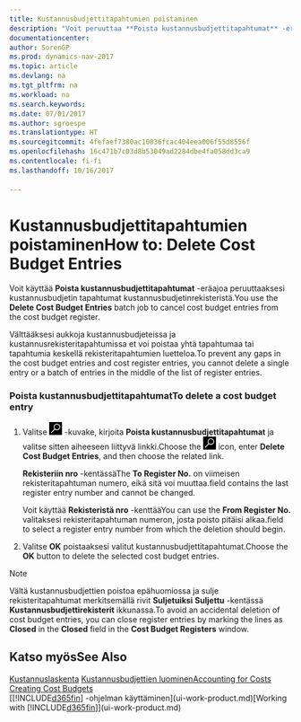 ```yaml
---
title: Kustannusbudjettitapahtumien poistaminen
description: "Voit peruuttaa **Poista kustannusbudjettitapahtumat** -eräajolla kustannusbudjetin tapahtumat kustannusbudjetinrekisteristä."
documentationcenter: 
author: SorenGP
ms.prod: dynamics-nav-2017
ms.topic: article
ms.devlang: na
ms.tgt_pltfrm: na
ms.workload: na
ms.search.keywords: 
ms.date: 07/01/2017
ms.author: sgroespe
ms.translationtype: HT
ms.sourcegitcommit: 4fefaef7380ac10836fcac404eea006f55d8556f
ms.openlocfilehash: 16c471b7c03d8b53049ad2284dbe4fa058dd3ca9
ms.contentlocale: fi-fi
ms.lasthandoff: 10/16/2017

---
```

# <a name="how-to-delete-cost-budget-entries"></a><span data-ttu-id="33882-103">Kustannusbudjettitapahtumien poistaminen</span><span class="sxs-lookup"><span data-stu-id="33882-103">How to: Delete Cost Budget Entries</span></span>
<span data-ttu-id="33882-104">Voit käyttää **Poista kustannusbudjettitapahtumat** -eräajoa peruuttaaksesi kustannusbudjetin tapahtumat kustannusbudjetinrekisteristä.</span><span class="sxs-lookup"><span data-stu-id="33882-104">You use the **Delete Cost Budget Entries** batch job to cancel cost budget entries from the cost budget register.</span></span>  

<span data-ttu-id="33882-105">Välttääksesi aukkoja kustannusbudjeteissa ja kustannusrekisteritapahtumissa et voi poistaa yhtä tapahtumaa tai tapahtumia keskellä rekisteritapahtumien luetteloa.</span><span class="sxs-lookup"><span data-stu-id="33882-105">To prevent any gaps in the cost budget entries and cost register entries, you cannot delete a single entry or a batch of entries in the middle of the list of register entries.</span></span>  

### <a name="to-delete-a-cost-budget-entry"></a><span data-ttu-id="33882-106">Poista kustannusbudjettitapahtumat</span><span class="sxs-lookup"><span data-stu-id="33882-106">To delete a cost budget entry</span></span>  

1.  <span data-ttu-id="33882-107">Valitse ![Etsi sivu tai raportti](media/ui-search/search_small.png "Etsi sivu tai raportti -kuvake") -kuvake, kirjoita **Poista kustannusbudjettitapahtumat** ja valitse sitten aiheeseen liittyvä linkki.</span><span class="sxs-lookup"><span data-stu-id="33882-107">Choose the ![Search for Page or Report](media/ui-search/search_small.png "Search for Page or Report icon") icon, enter **Delete Cost Budget Entries**, and then choose the related link.</span></span>  

    <span data-ttu-id="33882-108">**Rekisteriin nro** -kentässä</span><span class="sxs-lookup"><span data-stu-id="33882-108">The **To Register No.**</span></span> <span data-ttu-id="33882-109">on viimeisen rekisteritapahtuman numero, eikä sitä voi muuttaa.</span><span class="sxs-lookup"><span data-stu-id="33882-109">field contains the last register entry number and cannot be changed.</span></span>  

    <span data-ttu-id="33882-110">Voit käyttää **Rekisteristä nro** -kenttää</span><span class="sxs-lookup"><span data-stu-id="33882-110">You can use the **From Register No.**</span></span> <span data-ttu-id="33882-111">valitaksesi rekisteritapahtuman numeron, josta poisto pitäisi alkaa.</span><span class="sxs-lookup"><span data-stu-id="33882-111">field to select a register entry number from which the deletion should begin.</span></span>  
2.  <span data-ttu-id="33882-112">Valitse **OK** poistaaksesi valitut kustannusbudjettitapahtumat.</span><span class="sxs-lookup"><span data-stu-id="33882-112">Choose the **OK** button to delete the selected cost budget entries.</span></span>  

> [!NOTE]  
>  <span data-ttu-id="33882-113">Vältä kustannusbudjettien poistoa epähuomiossa ja sulje rekisteritapahtumat merkitsemällä rivit **Suljetuiksi** **Suljettu** -kentässä **Kustannusbudjettirekisterit** ikkunassa.</span><span class="sxs-lookup"><span data-stu-id="33882-113">To avoid an accidental deletion of cost budget entries, you can close register entries by marking the lines as **Closed** in the **Closed** field in the **Cost Budget Registers** window.</span></span>  

## <a name="see-also"></a><span data-ttu-id="33882-114">Katso myös</span><span class="sxs-lookup"><span data-stu-id="33882-114">See Also</span></span>  
<span data-ttu-id="33882-115">[Kustannuslaskenta](finance-manage-cost-accounting.md)
[Kustannusbudjettien luominen](finance-create-cost-budgets.md)</span><span class="sxs-lookup"><span data-stu-id="33882-115">[Accounting for Costs](finance-manage-cost-accounting.md)
[Creating Cost Budgets](finance-create-cost-budgets.md)</span></span>  
<span data-ttu-id="33882-116">[[!INCLUDE[d365fin](includes/d365fin_md.md)] -ohjelman käyttäminen](ui-work-product.md)</span><span class="sxs-lookup"><span data-stu-id="33882-116">[Working with [!INCLUDE[d365fin](includes/d365fin_md.md)]](ui-work-product.md)</span></span>

